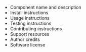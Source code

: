 * Component name and description
* Install instructions
* Usage instructions
* Testing instructions
* Contributing instructions
* Support resources
* Author credits
* Software license